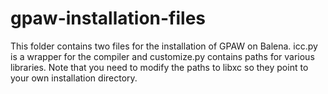# gpaw-installation-files
This folder contains two files for the installation of GPAW on Balena.
icc.py is a wrapper for the compiler
and customize.py contains paths for various libraries. Note that you need to modify the paths to libxc so they point to your own installation directory.

